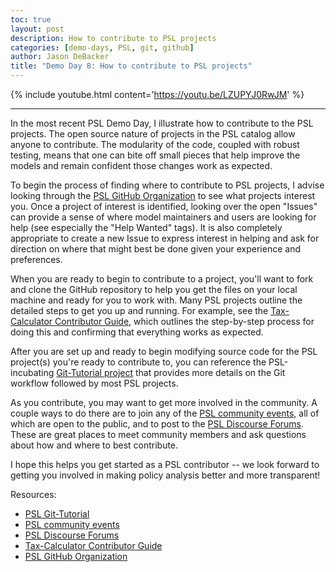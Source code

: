 ```yaml
---
toc: true
layout: post
description: How to contribute to PSL projects
categories: [demo-days, PSL, git, github]
author: Jason DeBacker
title: "Demo Day 8: How to contribute to PSL projects"
---
```


 {% include youtube.html content='https://youtu.be/LZUPYJ0RwJM' %}

 ------

 In the most recent PSL Demo Day, I illustrate how to contribute to the PSL projects.
 The open source nature of projects in the PSL catalog allow anyone to contribute.
 The modularity of the code, coupled with robust testing, means that one can bite off small pieces that help improve the models and remain confident those changes work as expected.

To begin the process of finding where to contribute to PSL projects, I advise looking through the [PSL GitHub Organization](https://github.com/PSLmodels) to see what projects interest you.
Once a project of interest is identified, looking over the open "Issues" can provide a sense of where model maintainers and users are looking for help (see especially the "Help Wanted" tags).
It is also completely appropriate to create a new Issue to express interest in helping and ask for direction on where that might best be done given your experience and preferences.

When you are ready to begin to contribute to a project, you'll want to fork and clone the GitHub repository to help you get the files on your local machine and ready for you to work with.
Many PSL projects outline the detailed steps to get you up and running.
For example, see the [Tax-Calculator Contributor Guide](https://pslmodels.github.io/Tax-Calculator/contributing/contributor_guide.html), which outlines the step-by-step process for doing this and confirming that everything works as expected.

After you are set up and ready to begin modifying source code for the PSL project(s) you're ready to contribute to, you can reference the PSL-incubating [Git-Tutorial project](https://pslmodels.github.io/Git-Tutorial/content/intro.html) that provides more details on the Git workflow followed by most PSL projects.

As you contribute, you may want to get more involved in the community.
A couple ways to do there are to join any of the [PSL community events](https://pslmodels.org/events.html), all of which are open to the public, and to post to the [PSL Discourse Forums](http://discourse.pslmodels.org).
These are great places to meet community members and ask questions about how and where to best contribute.

I hope this helps you get started as a PSL contributor -- we look forward to getting you involved in making policy analysis better and more transparent!


Resources:
* [PSL Git-Tutorial](https://pslmodels.github.io/Git-Tutorial/content/intro.html)
* [PSL community events](https://pslmodels.org/events.html)
* [PSL Discourse Forums](http://discourse.pslmodels.org)
* [Tax-Calculator Contributor Guide](https://pslmodels.github.io/Tax-Calculator/contributing/contributor_guide.html)
* [PSL GitHub Organization](https://github.com/PSLmodels)
